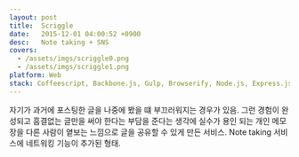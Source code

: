 ```yaml
---
layout: post
title:  Scriggle
date:   2015-12-01 04:00:52 +0900
desc:   Note taking + SNS
covers:
  - /assets/imgs/scriggle0.png
  - /assets/imgs/scriggle1.png
platform: Web
stack: Coffeescript, Backbone.js, Gulp, Browserify, Node.js, Express.js, DynamoDB, Redis, Opsworks, EC2, S3, CloudFront, Autoscale, Lambda, SQS, SES, Logentries
---
```

자기가 과거에 포스팅한 글을 나중에 봤을 떄 부끄러워지는 경우가 있음. 그런 경험이 완성되고 흠결없는 글만을 써야 한다는 부담을 준다는 생각에 실수가 용인 되는 개인 메모장을 다른 사람이 옅보는 느낌으로 글을 공유할 수 있게 만든 서비스. Note taking 서비스에 네트워킹 기능이 추가된 형태.
